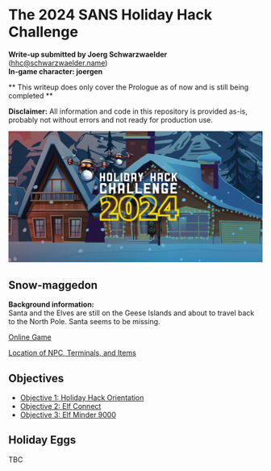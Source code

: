 
# The 2024 SANS Holiday Hack Challenge
**Write-up submitted by Joerg Schwarzwaelder** (hhc@schwarzwaelder.name)  
**In-game character: joergen** 

** This writeup does only cover the Prologue as of now and is still being completed **

**Disclaimer:** All information and code in this repository is provided as-is, probably not without errors and not ready for production use.

![HHC2024 Logo](images/holidayhack2024.png) 

## Snow-maggedon

**Background information:**  
Santa and the Elves are still on the Geese Islands and about to travel back to the North Pole.
Santa seems to be missing.

[Online Game](https://2024.holidayhackchallenge.com/)

[Location of NPC, Terminals, and Items](Directory.md)

## Objectives

 - [Objective 1: Holiday Hack Orientation](Objective-1)
 - [Objective 2: Elf Connect](Objective-2)
 - [Objective 3: Elf Minder 9000](Objective-3)

## Holiday Eggs
TBC
<!--stackedit_data:
eyJoaXN0b3J5IjpbLTg3MjE4Mzc4Miw5NTc4OTQzNTQsMTM2Mz
MzNzc1XX0=
-->